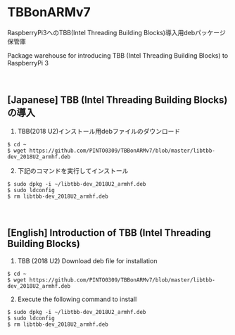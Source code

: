 # TBBonARMv7
RaspberryPi3へのTBB(Intel Threading Building Blocks)導入用debパッケージ保管庫

Package warehouse for introducing TBB (Intel Threading Building Blocks) to RaspberryPi 3

　

## [Japanese] TBB (Intel Threading Building Blocks)の導入

1. TBB(2018 U2)インストール用debファイルのダウンロード

```
$ cd ~
$ wget https://github.com/PINTO0309/TBBonARMv7/blob/master/libtbb-dev_2018U2_armhf.deb
```

2. 下記のコマンドを実行してインストール

```
$ sudo dpkg -i ~/libtbb-dev_2018U2_armhf.deb
$ sudo ldconfig
$ rm libtbb-dev_2018U2_armhf.deb
```

　
## [English] Introduction of TBB (Intel Threading Building Blocks)

1. TBB (2018 U2) Download deb file for installation

```
$ cd ~
$ wget https://github.com/PINTO0309/TBBonARMv7/blob/master/libtbb-dev_2018U2_armhf.deb
```

2. Execute the following command to install

```
$ sudo dpkg -i ~/libtbb-dev_2018U2_armhf.deb
$ sudo ldconfig
$ rm libtbb-dev_2018U2_armhf.deb
```
